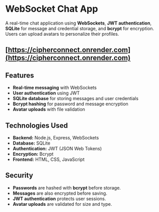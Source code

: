 # WebSocket Chat App

A real-time chat application using **WebSockets**, **JWT authentication**, **SQLite** for message and credential storage, and **bcrypt** for encryption. Users can upload avatars to personalize their profiles.

## [https://cipherconnect.onrender.com](https://cipherconnect.onrender.com)

## Features

- **Real-time messaging** with WebSockets
- **User authentication** using JWT
- **SQLite database** for storing messages and user credentials
- **Bcrypt hashing** for password and message encryption
- **Avatar uploads** with file validation

## Technologies Used

- **Backend:** Node.js, Express, WebSockets
- **Database:** SQLite
- **Authentication:** JWT (JSON Web Tokens)
- **Encryption:** Bcrypt
- **Frontend:** HTML, CSS, JavaScript

## Security

- **Passwords** are hashed with **bcrypt** before storage.
- **Messages** are also encrypted before saving.
- **JWT authentication** protects user sessions.
- **Avatar uploads** are validated for size and type.


